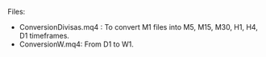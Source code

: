 Files:
* ConversionDivisas.mq4 : To convert M1 files into M5, M15, M30, H1, H4, D1 timeframes.
* ConversionW.mq4:        From D1 to W1.
